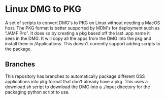 # Linux DMG to PKG

A set of scripts to convert DMG's to PKG on Linux without needing a MacOS host. The PKG format is better supported by MDM's for deployment such as "JAMF Pro".
It does so by creating a pkg based off the last .app name it sees in the DMG. It will copy all the apps from the DMG into the pkg and install them in /Applications. This doesn't currently support adding scripts to the package.

## Branches

This repository has branches to automatically package different OSS applications into pkg format that don't already have a pkg. This uses a download.sh script to download the DMG into a ./input directory for the packaging python script to use.
